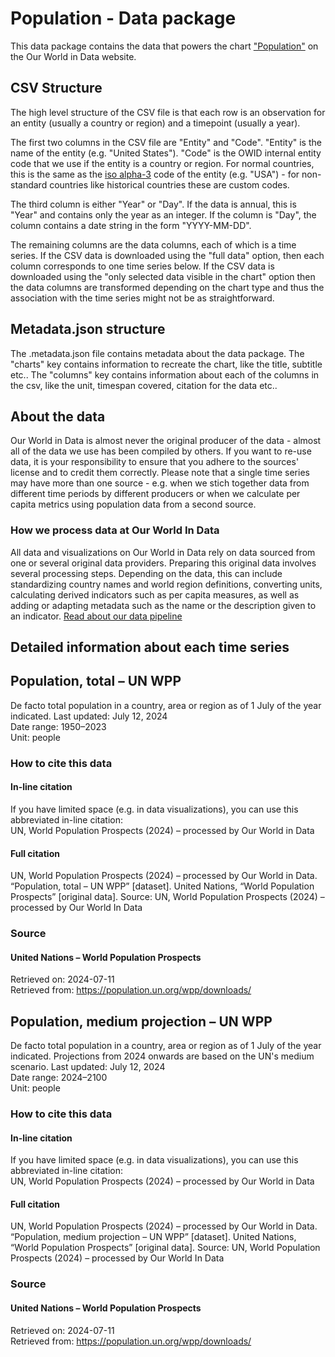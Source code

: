 # Population - Data package

This data package contains the data that powers the chart ["Population"](https://ourworldindata.org/grapher/population-with-un-projections?v=1&csvType=full&useColumnShortNames=false) on the Our World in Data website.

## CSV Structure

The high level structure of the CSV file is that each row is an observation for an entity (usually a country or region) and a timepoint (usually a year).

The first two columns in the CSV file are "Entity" and "Code". "Entity" is the name of the entity (e.g. "United States"). "Code" is the OWID internal entity code that we use if the entity is a country or region. For normal countries, this is the same as the [iso alpha-3](https://en.wikipedia.org/wiki/ISO_3166-1_alpha-3) code of the entity (e.g. "USA") - for non-standard countries like historical countries these are custom codes.

The third column is either "Year" or "Day". If the data is annual, this is "Year" and contains only the year as an integer. If the column is "Day", the column contains a date string in the form "YYYY-MM-DD".

The remaining columns are the data columns, each of which is a time series. If the CSV data is downloaded using the "full data" option, then each column corresponds to one time series below. If the CSV data is downloaded using the "only selected data visible in the chart" option then the data columns are transformed depending on the chart type and thus the association with the time series might not be as straightforward.

## Metadata.json structure

The .metadata.json file contains metadata about the data package. The "charts" key contains information to recreate the chart, like the title, subtitle etc.. The "columns" key contains information about each of the columns in the csv, like the unit, timespan covered, citation for the data etc..

## About the data

Our World in Data is almost never the original producer of the data - almost all of the data we use has been compiled by others. If you want to re-use data, it is your responsibility to ensure that you adhere to the sources' license and to credit them correctly. Please note that a single time series may have more than one source - e.g. when we stich together data from different time periods by different producers or when we calculate per capita metrics using population data from a second source.

### How we process data at Our World In Data
All data and visualizations on Our World in Data rely on data sourced from one or several original data providers. Preparing this original data involves several processing steps. Depending on the data, this can include standardizing country names and world region definitions, converting units, calculating derived indicators such as per capita measures, as well as adding or adapting metadata such as the name or the description given to an indicator.
[Read about our data pipeline](https://docs.owid.io/projects/etl/)

## Detailed information about each time series


## Population, total – UN WPP
De facto total population in a country, area or region as of 1 July of the year indicated.
Last updated: July 12, 2024  
Date range: 1950–2023  
Unit: people  


### How to cite this data

#### In-line citation
If you have limited space (e.g. in data visualizations), you can use this abbreviated in-line citation:  
UN, World Population Prospects (2024) – processed by Our World in Data

#### Full citation
UN, World Population Prospects (2024) – processed by Our World in Data. “Population, total – UN WPP” [dataset]. United Nations, “World Population Prospects” [original data].
Source: UN, World Population Prospects (2024) – processed by Our World In Data

### Source

#### United Nations – World Population Prospects
Retrieved on: 2024-07-11  
Retrieved from: https://population.un.org/wpp/downloads/  


## Population, medium projection – UN WPP
De facto total population in a country, area or region as of 1 July of the year indicated.  Projections from 2024 onwards are based on the UN's medium scenario.
Last updated: July 12, 2024  
Date range: 2024–2100  
Unit: people  


### How to cite this data

#### In-line citation
If you have limited space (e.g. in data visualizations), you can use this abbreviated in-line citation:  
UN, World Population Prospects (2024) – processed by Our World in Data

#### Full citation
UN, World Population Prospects (2024) – processed by Our World in Data. “Population, medium projection – UN WPP” [dataset]. United Nations, “World Population Prospects” [original data].
Source: UN, World Population Prospects (2024) – processed by Our World In Data

### Source

#### United Nations – World Population Prospects
Retrieved on: 2024-07-11  
Retrieved from: https://population.un.org/wpp/downloads/  


    
